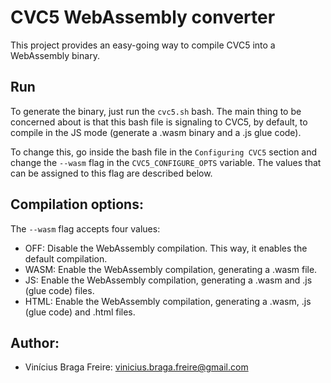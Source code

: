 # CVC5 WebAssembly converter

This project provides an easy-going way to compile CVC5 into a WebAssembly binary.

## Run

To generate the binary, just run the `cvc5.sh` bash. The main thing to be concerned about is that this bash file is signaling to CVC5, by default, to compile in the JS mode (generate a .wasm binary and a .js glue code).

To change this, go inside the bash file in the `Configuring CVC5` section and change the `--wasm` flag in the `CVC5_CONFIGURE_OPTS` variable. The values that can be assigned to this flag are described below.

## Compilation options:

The `--wasm` flag accepts four values:

* OFF: Disable the WebAssembly compilation. This way, it enables the default compilation.
* WASM: Enable the WebAssembly compilation, generating a .wasm file.
* JS: Enable the WebAssembly compilation, generating a .wasm and .js (glue code) files.
* HTML:  Enable the WebAssembly compilation, generating a .wasm, .js (glue code) and .html files.

## Author:
* Vinícius Braga Freire: vinicius.braga.freire@gmail.com